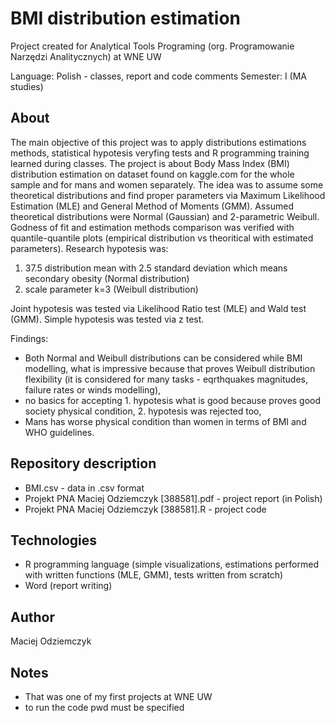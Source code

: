 # BMI distribution estimation
Project created for Analytical Tools Programing (org. Programowanie Narzędzi Analitycznych) at WNE UW

Language: Polish - classes, report and code comments 
Semester: I (MA studies)

## About
The main objective of this project was to apply distributions estimations methods, statistical hypotesis veryfing tests and R programming training learned during classes. The project is about Body Mass Index (BMI) distribution estimation on dataset found on kaggle.com for the whole sample and for mans and women separately. The idea was to assume some theoretical distributions and find proper parameters via Maximum Likelihood Estimation (MLE) and General Method of Moments (GMM). Assumed theoretical distributions were Normal (Gaussian) and 2-parametric Weibull. Godness of fit and estimation methods comparison was verified with quantile-quantile plots (empirical distribution vs theoritical with estimated parameters). Research hypotesis was:

1. 37.5 distribution mean with 2.5 standard deviation which means secondary obesity (Normal distribution)
2. scale parameter k=3 (Weibull distribution)
  
Joint hypotesis was tested via Likelihood Ratio test (MLE) and Wald test (GMM). Simple hypotesis was tested via z test.

Findings:  
* Both Normal and Weibull distributions can be considered while BMI modelling, what is impressive because that proves Weibull distribution flexibility (it is considered for many tasks - eqrthquakes magnitudes, failure rates or winds modelling),
* no basics for accepting 1. hypotesis what is good because proves good society physical condition, 2. hypotesis was rejected too,
* Mans has worse physical condition than women in terms of BMI and WHO guidelines.


## Repository description
* BMI.csv - data in .csv format
* Projekt PNA Maciej Odziemczyk [388581].pdf - project report (in Polish)
* Projekt PNA Maciej Odziemczyk [388581].R - project code

## Technologies
 * R programming language (simple visualizations, estimations performed with written functions (MLE, GMM), tests written from scratch)
 * Word (report writing)

## Author
Maciej Odziemczyk

## Notes
* That was one of my first projects at WNE UW
* to run the code pwd must be specified


  
